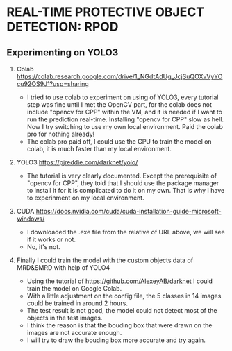 # REAL-TIME PROTECTIVE OBJECT DETECTION: RPOD

## Experimenting on YOLO3
1. Colab https://colab.research.google.com/drive/1_NGdtAdUg_JcjSuQOXvVyYOcu92OS9J1?usp=sharing
    - I tried to use colab to experiment on using of YOLO3, every tutorial step was fine until I met the OpenCV part,
    for the colab does not include "opencv for CPP" within the VM, and it is needed if I want to run the prediction real-time.
    Installing "opencv for CPP" slow as hell. Now I try switching to use my own local environment. Paid the colab pro for nothing already!
    - The colab pro paid off, I could use the GPU to train the model on colab, it is much faster than my local environment.

2. YOLO3 https://pjreddie.com/darknet/yolo/
    - The tutorial is very clearly documented. Except the prerequisite of "opencv for CPP",
    they told that I should use the package manager to install it for it is complicated to do it on my own. That is why I have to experinment on my local environment.
    
3. CUDA https://docs.nvidia.com/cuda/cuda-installation-guide-microsoft-windows/
    - I downloaded the .exe file from the relative of URL above, we will see if it works or not.
    - No, it's not.

4. Finally I could train the model with the custom objects data of MRD&SMRD with help of YOLO4
    - Using the tutorial of https://github.com/AlexeyAB/darknet I could train the model on Google Colab.
    - With a little adjustment on the config file, the 5 classes in 14 images could be trained in around 2 hours.
    - The test result is not good, the model could not detect most of the objects in the test images.
    - I think the reason is that the bouding box that were drawn on the images are not accurate enough.
    - I will try to draw the bouding box more accurate and try again.

